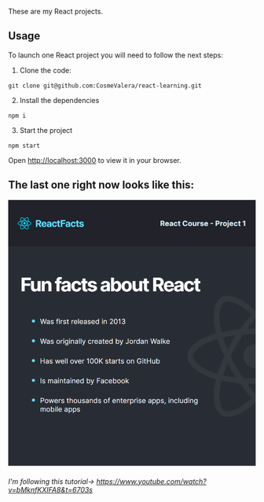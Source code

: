 These are my React projects.

## Usage

To launch one React project you will need to follow the next steps:
1. Clone the code:
```
git clone git@github.com:CosmeValera/react-learning.git
```
2. Install the dependencies
```
npm i
```
3. Start the project
```
npm start
```

Open [http://localhost:3000](http://localhost:3000) to view it in your browser.

## The last one right now looks like this:
![](second-react-app/src/images/finished-page.png)

###### I'm following this tutorial-> https://www.youtube.com/watch?v=bMknfKXIFA8&t=6703s